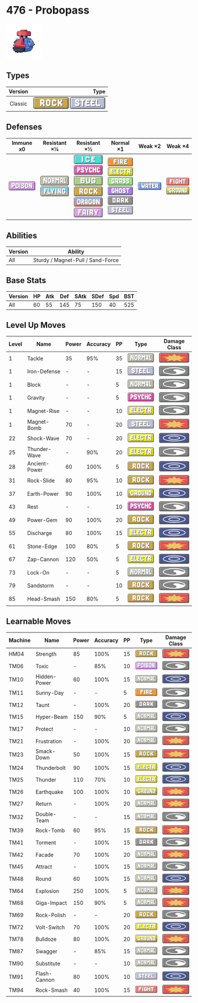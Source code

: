 # 476 - Probopass

![probopass](../img/pokemon/476.png)

## Types

| Version | Type                                                            |
| :-----: | --------------------------------------------------------------: |
| Classic | ![rock](../img/types/rock.png) ![steel](../img/types/steel.png) |

## Defenses

| Immune x0                          | Resistant ×¼                                                              | Resistant ×½                                                                                                                                                                                                          | Normal ×1                                                                                                                                                                                                                   | Weak ×2                          | Weak ×4                                                                       |
| ---------------------------------- | ------------------------------------------------------------------------- | --------------------------------------------------------------------------------------------------------------------------------------------------------------------------------------------------------------------- | --------------------------------------------------------------------------------------------------------------------------------------------------------------------------------------------------------------------------- | -------------------------------- | ----------------------------------------------------------------------------- |
| ![poison](../img/types/poison.png) | ![normal](../img/types/normal.png)<br/>![flying](../img/types/flying.png) | ![ice](../img/types/ice.png)<br/>![psychic](../img/types/psychic.png)<br/>![bug](../img/types/bug.png)<br/>![rock](../img/types/rock.png)<br/>![dragon](../img/types/dragon.png)<br/>![fairy](../img/types/fairy.png) | ![fire](../img/types/fire.png)<br/>![electric](../img/types/electric.png)<br/>![grass](../img/types/grass.png)<br/>![ghost](../img/types/ghost.png)<br/>![dark](../img/types/dark.png)<br/>![steel](../img/types/steel.png) | ![water](../img/types/water.png) | ![fighting](../img/types/fighting.png)<br/>![ground](../img/types/ground.png) |

## Abilities

| Version | Ability                           |
| ------- | --------------------------------- |
| All     | Sturdy / Magnet-Pull / Sand-Force |

## Base Stats

| Version | HP | Atk | Def | SAtk | SDef | Spd | BST |
| ------- | -- | --- | --- | ---- | ---- | --- | --- |
| All     | 60 | 55  | 145 | 75   | 150  | 40  | 525 |

## Level Up Moves

| Level | Name          | Power | Accuracy | PP | Type                                   | Damage Class                           |
| ----- | ------------- | ----- | -------- | -- | -------------------------------------- | -------------------------------------- |
| 1     | Tackle        | 35    | 95%      | 35 | ![normal](../img/types/normal.png)     | ![physical](../img/types/physical.png) |
| 1     | Iron-Defense  | -     | -        | 15 | ![steel](../img/types/steel.png)       | ![status](../img/types/status.png)     |
| 1     | Block         | -     | -        | 5  | ![normal](../img/types/normal.png)     | ![status](../img/types/status.png)     |
| 1     | Gravity       | -     | -        | 5  | ![psychic](../img/types/psychic.png)   | ![status](../img/types/status.png)     |
| 1     | Magnet-Rise   | -     | -        | 10 | ![electric](../img/types/electric.png) | ![status](../img/types/status.png)     |
| 1     | Magnet-Bomb   | 70    | -        | 20 | ![steel](../img/types/steel.png)       | ![physical](../img/types/physical.png) |
| 22    | Shock-Wave    | 70    | -        | 20 | ![electric](../img/types/electric.png) | ![special](../img/types/special.png)   |
| 25    | Thunder-Wave  | -     | 90%      | 20 | ![electric](../img/types/electric.png) | ![status](../img/types/status.png)     |
| 28    | Ancient-Power | 60    | 100%     | 5  | ![rock](../img/types/rock.png)         | ![special](../img/types/special.png)   |
| 31    | Rock-Slide    | 80    | 95%      | 10 | ![rock](../img/types/rock.png)         | ![physical](../img/types/physical.png) |
| 37    | Earth-Power   | 90    | 100%     | 10 | ![ground](../img/types/ground.png)     | ![special](../img/types/special.png)   |
| 43    | Rest          | -     | -        | 10 | ![psychic](../img/types/psychic.png)   | ![status](../img/types/status.png)     |
| 49    | Power-Gem     | 90    | 100%     | 20 | ![rock](../img/types/rock.png)         | ![special](../img/types/special.png)   |
| 55    | Discharge     | 80    | 100%     | 15 | ![electric](../img/types/electric.png) | ![special](../img/types/special.png)   |
| 61    | Stone-Edge    | 100   | 80%      | 5  | ![rock](../img/types/rock.png)         | ![physical](../img/types/physical.png) |
| 67    | Zap-Cannon    | 120   | 50%      | 5  | ![electric](../img/types/electric.png) | ![special](../img/types/special.png)   |
| 73    | Lock-On       | -     | -        | 5  | ![normal](../img/types/normal.png)     | ![status](../img/types/status.png)     |
| 79    | Sandstorm     | -     | -        | 10 | ![rock](../img/types/rock.png)         | ![status](../img/types/status.png)     |
| 85    | Head-Smash    | 150   | 80%      | 5  | ![rock](../img/types/rock.png)         | ![physical](../img/types/physical.png) |

## Learnable Moves

| Machine | Name         | Power | Accuracy | PP | Type                                   | Damage Class                           |
| ------- | ------------ | ----- | -------- | -- | -------------------------------------- | -------------------------------------- |
| HM04    | Strength     | 85    | 100%     | 15 | ![rock](../img/types/rock.png)         | ![physical](../img/types/physical.png) |
| TM06    | Toxic        | -     | 85%      | 10 | ![poison](../img/types/poison.png)     | ![status](../img/types/status.png)     |
| TM10    | Hidden-Power | 60    | 100%     | 15 | ![normal](../img/types/normal.png)     | ![special](../img/types/special.png)   |
| TM11    | Sunny-Day    | -     | -        | 5  | ![fire](../img/types/fire.png)         | ![status](../img/types/status.png)     |
| TM12    | Taunt        | -     | 100%     | 20 | ![dark](../img/types/dark.png)         | ![status](../img/types/status.png)     |
| TM15    | Hyper-Beam   | 150   | 90%      | 5  | ![normal](../img/types/normal.png)     | ![special](../img/types/special.png)   |
| TM17    | Protect      | -     | -        | 10 | ![normal](../img/types/normal.png)     | ![status](../img/types/status.png)     |
| TM21    | Frustration  | -     | 100%     | 20 | ![normal](../img/types/normal.png)     | ![physical](../img/types/physical.png) |
| TM23    | Smack-Down   | 50    | 100%     | 15 | ![rock](../img/types/rock.png)         | ![physical](../img/types/physical.png) |
| TM24    | Thunderbolt  | 90    | 100%     | 15 | ![electric](../img/types/electric.png) | ![special](../img/types/special.png)   |
| TM25    | Thunder      | 110   | 70%      | 10 | ![electric](../img/types/electric.png) | ![special](../img/types/special.png)   |
| TM26    | Earthquake   | 100   | 100%     | 10 | ![ground](../img/types/ground.png)     | ![physical](../img/types/physical.png) |
| TM27    | Return       | -     | 100%     | 20 | ![normal](../img/types/normal.png)     | ![physical](../img/types/physical.png) |
| TM32    | Double-Team  | -     | -        | 15 | ![normal](../img/types/normal.png)     | ![status](../img/types/status.png)     |
| TM39    | Rock-Tomb    | 60    | 95%      | 15 | ![rock](../img/types/rock.png)         | ![physical](../img/types/physical.png) |
| TM41    | Torment      | -     | 100%     | 15 | ![dark](../img/types/dark.png)         | ![status](../img/types/status.png)     |
| TM42    | Facade       | 70    | 100%     | 20 | ![normal](../img/types/normal.png)     | ![physical](../img/types/physical.png) |
| TM45    | Attract      | -     | 100%     | 15 | ![normal](../img/types/normal.png)     | ![status](../img/types/status.png)     |
| TM48    | Round        | 60    | 100%     | 15 | ![normal](../img/types/normal.png)     | ![special](../img/types/special.png)   |
| TM64    | Explosion    | 250   | 100%     | 5  | ![normal](../img/types/normal.png)     | ![physical](../img/types/physical.png) |
| TM68    | Giga-Impact  | 150   | 90%      | 5  | ![normal](../img/types/normal.png)     | ![physical](../img/types/physical.png) |
| TM69    | Rock-Polish  | -     | -        | 20 | ![rock](../img/types/rock.png)         | ![status](../img/types/status.png)     |
| TM72    | Volt-Switch  | 70    | 100%     | 20 | ![electric](../img/types/electric.png) | ![special](../img/types/special.png)   |
| TM78    | Bulldoze     | 80    | 100%     | 20 | ![ground](../img/types/ground.png)     | ![physical](../img/types/physical.png) |
| TM87    | Swagger      | -     | 85%      | 15 | ![normal](../img/types/normal.png)     | ![status](../img/types/status.png)     |
| TM90    | Substitute   | -     | -        | 10 | ![normal](../img/types/normal.png)     | ![status](../img/types/status.png)     |
| TM91    | Flash-Cannon | 80    | 100%     | 10 | ![steel](../img/types/steel.png)       | ![special](../img/types/special.png)   |
| TM94    | Rock-Smash   | 40    | 100%     | 15 | ![fighting](../img/types/fighting.png) | ![physical](../img/types/physical.png) |
